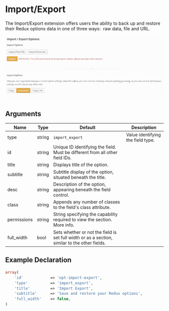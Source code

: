 # Import/Export

The Import/Export extension offers users the ability to back up and restore their Redux options data in one of three ways:  raw data, file and URL.

<span style="display:block;text-align:center">![](img/imex.png)</span>

## Arguments
|Name|Type|Default|Description|
|--- |--- |--- |--- |
|type|string|`import_export`|Value identifying the field type.|
|id|string|Unique ID identifying the field. Must be different from all other field IDs.|
|title|string|Displays title of the option.|
|subtitle|string|Subtitle display of the option, situated beneath the title.|
|desc|string|Description of the option, appearing beneath the field control.|
|class|string|Appends any number of classes to the field's class attribute.|
|permissions|string|String specifying the capability required to view the section.   More info.|
|full_width|bool|Sets whether or not the field is set full width or as a section, similar to the other fields.|



## Example Declaration
```php
array(
    'id'            => 'opt-import-export',
    'type'          => 'import_export',
    'title'         => 'Import Export',
    'subtitle'      => 'Save and restore your Redux options',
    'full_width'    => false,
)
```
